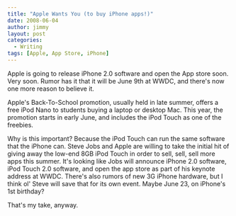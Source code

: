 ```yaml
---
title: "Apple Wants You (to buy iPhone apps!)"
date: 2008-06-04
author: jimmy
layout: post
categories:
  - Writing
tags: [Apple, App Store, iPhone]
---
```

Apple is going to release iPhone 2.0 software and open the App store soon. Very soon. Rumor has it that it will be June 9th at WWDC, and there's now one more reason to believe it. 

Apple's Back-To-School promotion, usually held in late summer, offers a free iPod Nano to students buying a laptop or desktop Mac. This year, the promotion starts in early June, and includes the iPod Touch as one of the freebies. 

Why is this important? Because the iPod Touch can run the same software that the iPhone can. Steve Jobs and Apple are willing to take the initial hit of giving away the low-end 8GB iPod Touch in order to sell, sell, sell more apps this summer. It's looking like Jobs will announce iPhone 2.0 software, iPod Touch 2.0 software, and open the app store as part of his keynote address at WWDC. There's also rumors of new 3G iPhone hardware, but I think ol' Steve will save that for its own event. Maybe June 23, on iPhone's 1st birthday? 

That's my take, anyway. 



